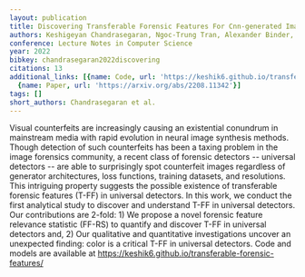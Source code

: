 ```yaml
---
layout: publication
title: Discovering Transferable Forensic Features For Cnn-generated Images Detection
authors: Keshigeyan Chandrasegaran, Ngoc-Trung Tran, Alexander Binder, Ngai-Man Cheung
conference: Lecture Notes in Computer Science
year: 2022
bibkey: chandrasegaran2022discovering
citations: 13
additional_links: [{name: Code, url: 'https://keshik6.github.io/transferable-forensic-features/'},
  {name: Paper, url: 'https://arxiv.org/abs/2208.11342'}]
tags: []
short_authors: Chandrasegaran et al.
---
```

Visual counterfeits are increasingly causing an existential conundrum in
mainstream media with rapid evolution in neural image synthesis methods. Though
detection of such counterfeits has been a taxing problem in the image forensics
community, a recent class of forensic detectors -- universal detectors -- are
able to surprisingly spot counterfeit images regardless of generator
architectures, loss functions, training datasets, and resolutions. This
intriguing property suggests the possible existence of transferable forensic
features (T-FF) in universal detectors. In this work, we conduct the first
analytical study to discover and understand T-FF in universal detectors. Our
contributions are 2-fold: 1) We propose a novel forensic feature relevance
statistic (FF-RS) to quantify and discover T-FF in universal detectors and, 2)
Our qualitative and quantitative investigations uncover an unexpected finding:
color is a critical T-FF in universal detectors. Code and models are available
at https://keshik6.github.io/transferable-forensic-features/